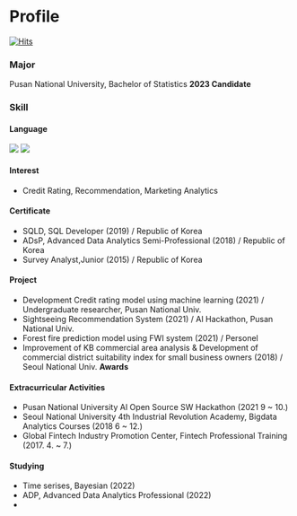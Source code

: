 # Profile

[![Hits](https://hits.seeyoufarm.com/api/count/incr/badge.svg?url=https%3A%2F%2Fgithub.com%2Fsmldlyst%2F&count_bg=%2379C83D&title_bg=%23555555&icon=&icon_color=%23E7E7E7&title=hits&edge_flat=false)](https://github.com/smldlyst)

### Major
Pusan National University, Bachelor of Statistics **2023 Candidate**

### Skill
#### Language
<p>
<img src="https://img.shields.io/badge/Python-3776AB?style=flat-square&logo=Python&logoColor=yellow"/> <img src="https://img.shields.io/badge/R-276DC3?style=flat-square&logo=R&logoColor=blue"/>
</p>

#### Interest
- Credit Rating, Recommendation, Marketing Analytics

#### Certificate
- SQLD, SQL Developer (2019) / Republic of Korea  
- ADsP, Advanced Data Analytics Semi-Professional (2018) / Republic of Korea  
- Survey Analyst,Junior (2015) / Republic of Korea

#### Project
- Development Credit rating model using machine learning (2021) / Undergraduate researcher, Pusan National Univ.
- Sightseeing Recommendation System (2021) / AI Hackathon, Pusan National Univ.
- Forest fire prediction model using FWI system (2021) / Personel
- Improvement of KB commercial area analysis & Development of commercial district suitability index for small business owners (2018) / Seoul National Univ. **Awards**

#### Extracurricular Activities
- Pusan National University AI Open Source SW Hackathon (2021 9 ~ 10.)
- Seoul National University 4th Industrial Revolution Academy, Bigdata Analytics Courses (2018 6 ~ 12.)
- Global Fintech Industry Promotion Center, Fintech Professional Training (2017. 4. ~ 7.) 

#### Studying 
- Time serises, Bayesian (2022)
- ADP, Advanced Data Analytics Professional (2022)
- 
